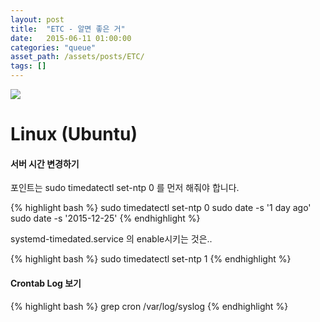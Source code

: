 ```yaml
---
layout: post
title:  "ETC - 알면 좋은 거"
date:   2015-06-11 01:00:00
categories: "queue"
asset_path: /assets/posts/ETC/
tags: []
---
```

<div>
    <img src="{{ page.asset_path }}power.jpg" class="img-responsive img-rounded">
</div>


# Linux (Ubuntu)

#### 서버 시간 변경하기

포인트는 sudo timedatectl set-ntp 0 를 먼저 해줘야 합니다.<br>

{% highlight bash %}
sudo timedatectl set-ntp 0
sudo date -s '1 day ago'
sudo date -s '2015-12-25'
{% endhighlight %}

systemd-timedated.service 의 enable시키는 것은.. 

{% highlight bash %}
sudo timedatectl set-ntp 1
{% endhighlight %}

#### Crontab Log 보기

{% highlight bash %}
grep cron /var/log/syslog
{% endhighlight %}